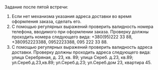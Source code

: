 Задание после пятой встречи:
1. Если нет механизма указания адреса доставки во время оформления заказа, сделать его. 
2. С помощью регулярных выражений проверить валидность номера телефона, вводимого при оформлении заказа. Проверку должны проходить номера следующего вида: +380(95)222 33 88, +380952223388, 0952223388, 095 222 33 88.
3. С помощью регулярных выражений проверить валидность адреса доставки. Проверку должны проходить адреса следующего вида: улица Серебряная, д. 23, кв. 89; улица Сереб. д.23, кв.89; ул.Сереб.д.23,кв.89; ул.Сереб.д.23; ул.Сереб.дом 23, квартира 45.
